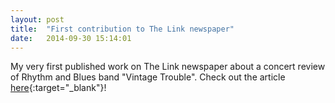```yaml
---
layout: post
title:  "First contribution to The Link newspaper"
date:   2014-09-30 15:14:01
---
```


My very first published work on The Link newspaper about a concert review of Rhythm and Blues band "Vintage Trouble".
Check out the article [here](http://thelinknewspaper.ca/blogs/entry/6118){:target="_blank"}!
